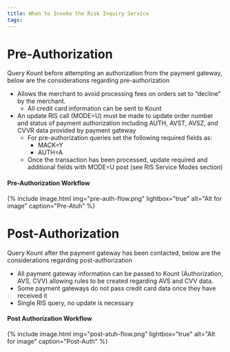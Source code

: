 ```yaml
---
title: When to Invoke the Risk Inquiry Service
tags:
---
```


# Pre-Authorization
Query Kount before attempting an authorization from the payment gateway, below are the considerations regarding pre-authorization

  * Allows the merchant to avoid processing fees on orders set to “decline” by the merchant.
	* All credit card information can be sent to Kount
  * An update RIS call (MODE=U) must be made to update order number and status of payment authorization including AUTH, AVST, AVSZ, and CVVR data provided by payment gateway
      * For pre-authorization queries set the following required fields as:
        *	MACK=Y
        *	AUTH=A
      * Once the transaction has been processed, update required and additional fields with MODE=U post (see RIS Service Modes section)

#### Pre-Authorization Workflow

{% include image.html img="pre-auth-flow.png" lightbox="true" alt="Alt for image" caption="Pre-Atuh" %}



# Post-Authorization
Query Kount after the payment gateway has been contacted, below are the considerations regarding post-authorization
  
  * All payment gateway information can be passed to Kount (Authorization, AVS, CVV) allowing rules to be created regarding AVS and CVV data.
  * Some payment gateways do not pass credit card data once they have received it
  * Single RIS query, no update is necessary

#### Post Authorization Workflow

{% include image.html img="post-atuh-flow.png" lightbox="true" alt="Alt for image" caption="Post-Auth" %}

